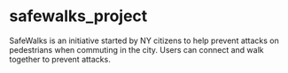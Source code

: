 # safewalks_project
SafeWalks is an initiative started by NY citizens to help prevent attacks on pedestrians when commuting in the city. Users can connect and walk together to prevent attacks.

